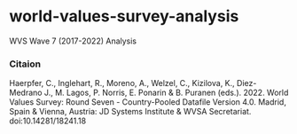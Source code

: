 # world-values-survey-analysis
WVS Wave 7 (2017-2022) Analysis

### Citaion
Haerpfer, C., Inglehart, R., Moreno, A., Welzel, C., Kizilova, K., Diez-Medrano J., M. Lagos, P. Norris, E. Ponarin & B. Puranen (eds.). 2022. World Values Survey: Round Seven - Country-Pooled Datafile Version 4.0. Madrid, Spain & Vienna, Austria: JD Systems Institute & WVSA Secretariat. doi:10.14281/18241.18
